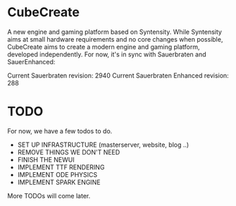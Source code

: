 CubeCreate
================

A new engine and gaming platform based on Syntensity. While Syntensity aims at small hardware requirements and no core changes when possible,
CubeCreate aims to create a modern engine and gaming platform, developed independently.
For now, it's in sync with Sauerbraten and SauerEnhanced:

Current Sauerbraten revision: 2940
Current Sauerbraten Enhanced revision: 288

TODO
=====

For now, we have a few todos to do.

- SET UP INFRASTRUCTURE (masterserver, website, blog ..)
- REMOVE THINGS WE DON'T NEED
- FINISH THE NEWUI
- IMPLEMENT TTF RENDERING
- IMPLEMENT ODE PHYSICS
- IMPLEMENT SPARK ENGINE

More TODOs will come later.
